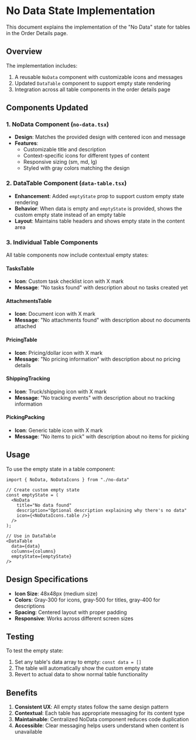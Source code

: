 # No Data State Implementation

This document explains the implementation of the "No Data" state for tables in the Order Details page.

## Overview

The implementation includes:
1. A reusable `NoData` component with customizable icons and messages
2. Updated `DataTable` component to support empty state rendering
3. Integration across all table components in the order details page

## Components Updated

### 1. NoData Component (`no-data.tsx`)
- **Design**: Matches the provided design with centered icon and message
- **Features**: 
  - Customizable title and description
  - Context-specific icons for different types of content
  - Responsive sizing (sm, md, lg)
  - Styled with gray colors matching the design

### 2. DataTable Component (`data-table.tsx`)
- **Enhancement**: Added `emptyState` prop to support custom empty state rendering
- **Behavior**: When data is empty and `emptyState` is provided, shows the custom empty state instead of an empty table
- **Layout**: Maintains table headers and shows empty state in the content area

### 3. Individual Table Components
All table components now include contextual empty states:

#### TasksTable
- **Icon**: Custom task checklist icon with X mark
- **Message**: "No tasks found" with description about no tasks created yet

#### AttachmentsTable  
- **Icon**: Document icon with X mark
- **Message**: "No attachments found" with description about no documents attached

#### PricingTable
- **Icon**: Pricing/dollar icon with X mark  
- **Message**: "No pricing information" with description about no pricing details

#### ShippingTracking
- **Icon**: Truck/shipping icon with X mark
- **Message**: "No tracking events" with description about no tracking information

#### PickingPacking
- **Icon**: Generic table icon with X mark
- **Message**: "No items to pick" with description about no items for picking

## Usage

To use the empty state in a table component:

```tsx
import { NoData, NoDataIcons } from "./no-data"

// Create custom empty state
const emptyState = (
  <NoData 
    title="No data found"
    description="Optional description explaining why there's no data"
    icon={<NoDataIcons.table />}
  />
);

// Use in DataTable
<DataTable 
  data={data} 
  columns={columns} 
  emptyState={emptyState}
/>
```

## Design Specifications

- **Icon Size**: 48x48px (medium size)
- **Colors**: Gray-300 for icons, gray-500 for titles, gray-400 for descriptions
- **Spacing**: Centered layout with proper padding
- **Responsive**: Works across different screen sizes

## Testing

To test the empty state:
1. Set any table's data array to empty: `const data = []`
2. The table will automatically show the custom empty state
3. Revert to actual data to show normal table functionality

## Benefits

1. **Consistent UX**: All empty states follow the same design pattern
2. **Contextual**: Each table has appropriate messaging for its content type
3. **Maintainable**: Centralized NoData component reduces code duplication
4. **Accessible**: Clear messaging helps users understand when content is unavailable
